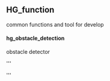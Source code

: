## HG_function

common functions and tool for develop

#### hg_obstacle_detection

obstacle detector

'''

'''